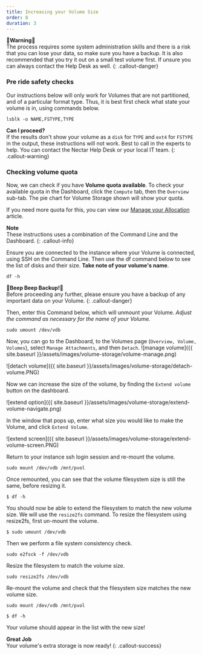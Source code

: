 ```yaml
---
title: Increasing your Volume Size
order: 8
duration: 3
---
```

🚨**Warning**🚨  
The process requires some system administration skills and there is a risk that you can lose your data, so make sure you have a backup. It is also recommended that you try it out on a small test volume first. If unsure you can always contact the Help Desk as well.
{: .callout-danger}

### Pre ride safety checks

Our instructions below will only work for Volumes that are not partitioned, and of a particular format type. Thus, it is best first check what state your volume is in, using commands below. 
```
lsblk -o NAME,FSTYPE,TYPE
```

**Can I proceed?**  
If the results don't show your volume as a `disk` for `TYPE` and `ext4` for `FSTYPE` in the output, these instructions will not work. Best to call in the experts to help. You can contact the Nectar Help Desk or your local IT team.
{: .callout-warning}

### Checking volume quota

Now, we can check if you have **Volume quota available**. To check your available quota in the Dashboard, click the `Compute` tab, then the `Overview` sub-tab. The pie chart for Volume Storage shown will show your quota.

If you need more quota for this, you can view our [Manage your Allocation](https://support.ehelp.edu.au/a/solutions/articles/6000068044) article.

**Note**  
These instructions uses a combination of the Command Line and the Dashboard.
{: .callout-info}

Ensure you are connected to the instance where your Volume is connected, using SSH on the Command Line.
Then use the df command below to see the list of disks and their size. **Take note of your volume's name**.
```
df -h
```

🚨**Beep Beep Backup!**🚨  
Before proceeding any further, please ensure you have a backup of any important data on your Volume.
{: .callout-danger}

Then, enter this Command below, which will unmount your Volume. *Adjust the command as necessary for the name of your Volume.*

```
sudo umount /dev/vdb
```

Now, you can go to the Dashboard, to the Volumes page (`Overview, Volume, Volumes`), select `Manage Attachments`, and then `Detach`.
![manage volume]({{ site.baseurl }}/assets/images/volume-storage/volume-manage.png)

![detach volume]({{ site.baseurl }}/assets/images/volume-storage/detach-volume.PNG)

Now we can increase the size of the volume, by finding the `Extend volume` button on the dashboard.

![extend option]({{ site.baseurl }}/assets/images/volume-storage/extend-volume-navigate.png)

In the window that pops up, enter what size you would like to make the Volume, and click `Extend Volume`.

![extend screen]({{ site.baseurl }}/assets/images/volume-storage/extend-volume-screen.PNG)

Return to your instance ssh login session and re-mount the volume.
```
sudo mount /dev/vdb /mnt/pvol
```
Once remounted, you can see that the volume filesystem size is still the same, before resizing it.
```
$ df -h
```
You should now be able to extend the filesystem to match the new volume size. We will use the `resize2fs` command. To resize the filesystem using resize2fs, first un-mount the volume.

```
$ sudo umount /dev/vdb
```

Then we perform a file system consistency check.

```
sudo e2fsck -f /dev/vdb
```
Resize the filesystem to match the volume size.

```
sudo resize2fs /dev/vdb
```

Re-mount the volume and check that the filesystem size matches the new volume size.
```
sudo mount /dev/vdb /mnt/pvol
```

```
$ df -h
```
Your volume should appear in the list with the new size!

**Great Job**  
Your volume's extra storage is now ready!
{: .callout-success}
